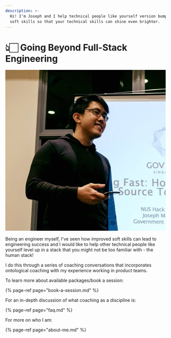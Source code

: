 ```yaml
---
description: >-
  Hi! I'm Joseph and I help technical people like yourself version bump your
  soft skills so that your technical skills can shine even brighter.
---
```


# 👆🏻 Going Beyond Full-Stack Engineering

![A picture of me incase you were curious &#x270C;&#x1F3FC;](.gitbook/assets/public-001.jpg)

Being an engineer myself, I've seen how improved soft skills can lead to engineering success and I would like to help other technical people like yourself level up in a stack that you might not be too familiar with - the human stack!

I do this through a series of coaching conversations that incorporates ontological coaching with my experience working in product teams.

To learn more about available packages/book a session:

{% page-ref page="book-a-session.md" %}

For an in-depth discussion of what coaching as a discipline is:

{% page-ref page="faq.md" %}

For more on who I am:

{% page-ref page="about-me.md" %}



